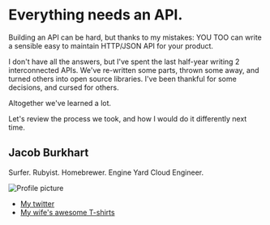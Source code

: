 # Everything needs an API.

Building an API can be hard, but thanks to my mistakes: YOU TOO can write a sensible easy to maintain HTTP/JSON API for your product.

I don't have all the answers, but I've spent the last half-year writing 2 interconnected APIs. We've re-written some parts, thrown some away, and turned others into open source libraries. I've been thankful for some decisions, and cursed for others.

Altogether we've learned a lot.

Let's review the process we took, and how I would do it differently next time.

## Jacob Burkhart

Surfer. Rubyist. Homebrewer. Engine Yard Cloud Engineer.

![Profile picture](https://github.com/jacobo/call-for-proposals/raw/master/everything-needs-an-api/jacob-burkhart.jpg)

- [My twitter](https://twitter.com/#!/igotimac)
- [My wife's awesome T-shirts](http://www.birdswell.com)

